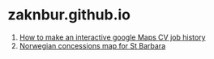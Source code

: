 zaknbur.github.io
=================

1. [How to make an interactive google Maps CV job history](../../cv-jobs/)
2. [Norwegian concessions map for St Barbara](../../norway/README.md)

